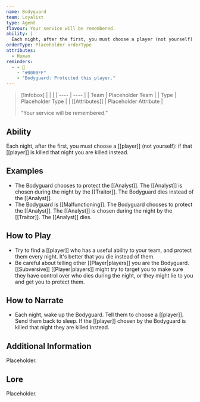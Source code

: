```yaml
---
name: Bodyguard
team: Loyalist
type: Agent
flavour: Your service will be remembered.
ability: |
  Each night, after the first, you must choose a player (not yourself): if that player is killed that night you are killed instead.
orderType: Placeholder orderType
attributes:
  - Human
reminders:
  - - 👮
    - "#0000FF"
    - "Bodyguard: Protected this player."
---
```

> [!infobox]
> |  |  |
> | ---- | ---- |
> | Team | Placeholder Team |
> | Type | Placeholder Type |
> | [[Attributes]] | Placeholder Attribute |
> 
>  “Your service will be remembered.”


## Ability
Each night, after the first, you must choose a [[player]] (not yourself): if that [[player]] is killed that night you are killed instead.

## Examples
- The Bodyguard chooses to protect the [[Analyst]]. The [[Analyst]] is chosen during the night by the [[Traitor]]. The Bodyguard dies instead of the [[Analyst]].
- The Bodyguard is [[Malfunctioning]]. The Bodyguard chooses to protect the [[Analyst]]. The [[Analyst]] is chosen during the night by the [[Traitor]]. The [[Analyst]] dies.

## How to Play
- Try to find a [[player]] who has a useful ability to your team, and protect them every night. It's better that you die instead of them.
- Be careful about telling other [[Player|players]] you are the Bodyguard. [[Subversive]] [[Player|players]] might try to target you to make sure they have control over who dies during the night, or they might lie to you and get you to protect them.

## How to Narrate
- Each night, wake up the Bodyguard. Tell them to choose a [[player]]. Send them back to sleep. If the [[player]] chosen by the Bodyguard is killed that night they are killed instead.

## Additional Information
Placeholder.

## Lore
Placeholder.